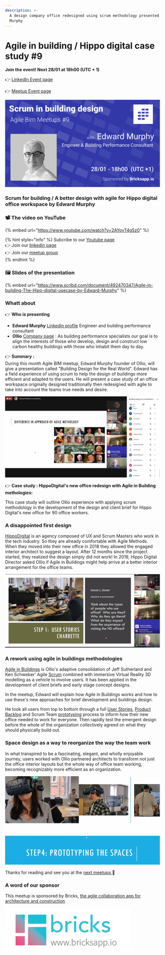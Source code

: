 ```yaml
---
description: >-
  A design company office redesigned using scrum methodology presented by Edward
  Murphy
---
```


# Agile in building / Hippo digital case study \#9

**Join the event! Next 28/01 at 18h00 \(UTC + 1\)**

👉 [LinkedIn Event page](https://www.linkedin.com/events/6752725838732558336/)

👉 [Meetup Event page](https://www.meetup.com/fr-FR/collaborative-architecture/events/275592382/)

![A better design with agile for Hippo digital office workspace by Edward Murphy](../.gitbook/assets/scrum-in-building-design-meetup-9.png)

### Scrum for building  / A better design with agile for Hippo digital office workspace by Edward Murphy

### 📽️ The video on YouTube 

{% embed url="https://www.youtube.com/watch?v=2AYoyT4g5z0" %}



{% hint style="info" %}
Subcribe to our [Youtube page ](https://www.youtube.com/channel/UCTjcoh157n3hxKCxpEvfqeQ)  
👉 Join our [linkedin page](https://www.linkedin.com/events/6732032311832969216/)  
👉 Join our [meetup group](https://www.meetup.com/fr-FR/collaborative-architecture)  
{% endhint %}

###  🖼️  Slides of the presentation

{% embed url="https://www.scribd.com/document/492470347/Agile-in-building-The-Hipo-digital-usecase-by-Edward-Murphy" %}

### **Whatt about**

👉 **Who is presenting** 

* **Edward Murphy** [Linkedin profile](https://www.linkedin.com/in/edward-murphy-a2349526/) Engineer and building performance consultant 
* **Ollio** [Company page](https://www.ollioconsult.com/) : As building performance specialists our goal is to align the interests of those who develop, design and construct low carbon healthy buildings with those who inhabit them day to day.

👉 **Summary :**   
During this month Agile BIM meetup,  Edward Murphy founder of Ollio,  will give a presentation called "Building Design for the Real World".  Edward has a field experience of using scrum to help the design of buildings more efficient and adapted to the users. He will present a case study of an office workspace originally designed traditionally then redesigned with agile to take into account the teams true needs and desire.   


![More than 100 people atending to this session! &#x1F389;](../.gitbook/assets/agile-methology-for-buuilding.png)

👉  **Case study : HippoDigital's new office redesign with Agile in Building methologies:**   
  
This case study will outline Ollio experience with applying scrum methodology in the development of the design and client brief for Hippo Digital's new office for 90 office workers.   


### **A disappointed first design**

  
[HippoDigital](https://hippodigital.co.uk/) is an agency composed of UX and Scrum Masters who work in the tech industry. So they are already comfortable with Agile Methods. When they moved into their new office in 2018 they allowed the engaged interior architect to suggest a layout. After 12 months since the project started, they realized the design simply did not work! In 2019, Hippo Digital Director asked Ollio if Agile in Buildings might help arrive at a better interior arrangement for the office teams.   
  


![From Design Charrette to User Stories Charrette ](../.gitbook/assets/design-charrrette.png)

### **A rework using agile in buildings methodologies**

[Agile in Buildings](../en/agile-construction-benefits/) is Ollio's adaptive consolidation of Jeff Sutherland and Ken Schweber' Agile [Scrum](https://www.scrumguides.org/docs/scrumguide/v2020/2020-Scrum-Guide-US.pdf) combined with immersive Virtual Reality 3D modelling as a vehicle to involve users. It has been applied in the development of client briefs and early stage concept designs.   
  
In the meetup, Edward will explain how Agile in Buildings works and how to use these's new approaches for brief development and buildings design. 

He took all users from top to bottom through a full [User Stories](../en/agile-toolbox/user-stories.md), [Product Backlog](../en/agile-toolbox/product-backlog.md) and Scrum Team [prototyping](../en/agile-toolbox/rapid-prototyping.md) process to inform how their new office needed to work for everyone. Then rapidly test the emergent design before the whole of the organization collectively agreed on what they should physically build out. 

### **Space design as a way to reorganize the way the team work** 

In what transpired to be a fascinating, elegant, and wholly enjoyable journey, users worked with Ollio partnered architects to transform not just the office interior layouts but the whole way of office team working, becoming recognizably more efficient as an organization.   
  


![Ask the user what he want, why not with VR](../.gitbook/assets/agile-vr-meeting.png)

Thanks for reading and see you at the [next meetups ](https://www.linkedin.com/showcase/agile-bim/)📣 

### A word of our sponsor

This meetup is sponsored  by Bricks, [the agile collaboration app for architecture and construction](https://www.bricksapp.io?utm_medium=agileBIM&utm_campaign=page)

![](../.gitbook/assets/bricks-logo-2019_bricks-logo-full.png)

